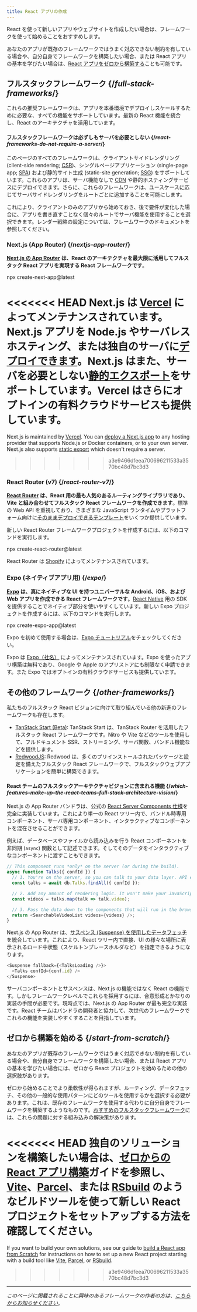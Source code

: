 ```yaml
---
title: React アプリの作成
---
```


<Intro>

React を使って新しいアプリやウェブサイトを作成したい場合は、フレームワークを使って始めることをおすすめします。

</Intro>

あなたのアプリが既存のフレームワークではうまく対応できない制約を有している場合や、自分自身でフレームワークを構築したい場合、または React アプリの基本を学びたい場合は、[React アプリをゼロから構築する](/learn/build-a-react-app-from-scratch)ことも可能です。

## フルスタックフレームワーク {/*full-stack-frameworks*/}

これらの推奨フレームワークは、アプリを本番環境でデプロイしスケールするために必要な、すべての機能をサポートしています。最新の React 機能を統合し、React のアーキテクチャを活用しています。

<Note>

#### フルスタックフレームワークは必ずしもサーバを必要としない {/*react-frameworks-do-not-require-a-server*/}

このページのすべてのフレームワークは、クライアントサイドレンダリング (client-side rendering; [CSR](https://developer.mozilla.org/en-US/docs/Glossary/CSR))、シングルページアプリケーション (single-page app; [SPA](https://developer.mozilla.org/en-US/docs/Glossary/SPA)) および静的サイト生成 (static-site generation; [SSG](https://developer.mozilla.org/en-US/docs/Glossary/SSG)) をサポートしています。これらのアプリは、サーバ機能なしで [CDN](https://developer.mozilla.org/en-US/docs/Glossary/CDN) や静的ホスティングサービスにデプロイできます。さらに、これらのフレームワークは、ユースケースに応じてサーバサイドレンダリングをルートごとに追加することを可能にします。

これにより、クライアントのみのアプリから始めておき、後で要件が変化した場合に、アプリを書き直すことなく個々のルートでサーバ機能を使用することを選択できます。レンダー戦略の設定については、フレームワークのドキュメントを参照してください。

</Note>

### Next.js (App Router) {/*nextjs-app-router*/}

**[Next.js の App Router](https://nextjs.org/docs) は、React のアーキテクチャを最大限に活用してフルスタック React アプリを実現する React フレームワークです**。

<TerminalBlock>
npx create-next-app@latest
</TerminalBlock>

<<<<<<< HEAD
Next.js は [Vercel](https://vercel.com/) によってメンテナンスされています。Next.js アプリを Node.js やサーバレスホスティング、または独自のサーバに[デプロイできます](https://nextjs.org/docs/app/building-your-application/deploying)。Next.js はまた、サーバを必要としない[静的エクスポート](https://nextjs.org/docs/app/building-your-application/deploying/static-exports)をサポートしています。Vercel はさらにオプトインの有料クラウドサービスも提供しています。
=======
Next.js is maintained by [Vercel](https://vercel.com/). You can [deploy a Next.js app](https://nextjs.org/docs/app/building-your-application/deploying) to any hosting provider that supports Node.js or Docker containers, or to your own server. Next.js also supports [static export](https://nextjs.org/docs/app/building-your-application/deploying/static-exports) which doesn't require a server.
>>>>>>> a3e9466dfeea700696211533a3570bc48d7bc3d3

### React Router (v7) {/*react-router-v7*/}

**[React Router](https://reactrouter.com/start/framework/installation) は、React 用の最も人気のあるルーティングライブラリであり、Vite と組み合わせてフルスタック React フレームワークを作成できます**。標準の Web API を重視しており、さまざまな JavaScript ランタイムやプラットフォーム向けに[そのままデプロイできるテンプレート](https://github.com/remix-run/react-router-templates)をいくつか提供しています。

新しい React Router フレームワークプロジェクトを作成するには、以下のコマンドを実行します。

<TerminalBlock>
npx create-react-router@latest
</TerminalBlock>

React Router は [Shopify](https://www.shopify.com) によってメンテナンスされています。

### Expo (ネイティブアプリ用) {/*expo*/}

**[Expo](https://expo.dev/) は、真にネイティブな UI を持つユニバーサルな Android、iOS、および Web アプリを作成できる React フレームワークです**。[React Native](https://reactnative.dev/) 用の SDK を提供することでネイティブ部分を使いやすくしています。新しい Expo プロジェクトを作成するには、以下のコマンドを実行します。

<TerminalBlock>
npx create-expo-app@latest
</TerminalBlock>

Expo を初めて使用する場合は、[Expo チュートリアル](https://docs.expo.dev/tutorial/introduction/)をチェックしてください。

Expo は [Expo（社名）](https://expo.dev/about) によってメンテナンスされています。Expo を使ったアプリ構築は無料であり、Google や Apple のアプリストアにも制限なく申請できます。また Expo ではオプトインの有料クラウドサービスも提供しています。


## その他のフレームワーク {/*other-frameworks*/}

私たちのフルスタック React ビジョンに向けて取り組んでいる他の新進のフレームワークも存在します。

- [TanStack Start (Beta)](https://tanstack.com/): TanStack Start は、TanStack Router を活用したフルスタック React フレームワークです。Nitro や Vite などのツールを使用して、フルドキュメント SSR、ストリーミング、サーバ関数、バンドル機能などを提供します。
- [RedwoodJS](https://redwoodjs.com/): Redwood は、多くのプリインストールされたパッケージと設定を備えたフルスタック React フレームワークで、フルスタックウェブアプリケーションを簡単に構築できます。

<DeepDive>

#### React チームのフルスタックアーキテクチャビジョンに含まれる機能 {/*which-features-make-up-the-react-teams-full-stack-architecture-vision*/}

Next.js の App Router バンドラは、公式の [React Server Components 仕様](https://github.com/reactjs/rfcs/blob/main/text/0188-server-components.md)を完全に実装しています。これにより単一の React ツリー内で、バンドル時専用コンポーネント、サーバ専用コンポーネント、インタラクティブなコンポーネントを混在させることができます。

例えば、データベースやファイルから読み込みを行う React コンポーネントを非同期 (`async`) 関数として記述できます。そしてそのデータをインタラクティブなコンポーネントに渡すこともできます。

```js
// This component runs *only* on the server (or during the build).
async function Talks({ confId }) {
  // 1. You're on the server, so you can talk to your data layer. API endpoint not required.
  const talks = await db.Talks.findAll({ confId });

  // 2. Add any amount of rendering logic. It won't make your JavaScript bundle larger.
  const videos = talks.map(talk => talk.video);

  // 3. Pass the data down to the components that will run in the browser.
  return <SearchableVideoList videos={videos} />;
}
```

Next.js の App Router は、[サスペンス (Suspense) を使用したデータフェッチ](/blog/2022/03/29/react-v18#suspense-in-data-frameworks)を統合しています。これにより、React ツリー内で直接、UI の様々な場所に表示されるロード中状態（スケルトンプレースホルダなど）を指定できるようになります。

```js
<Suspense fallback={<TalksLoading />}>
  <Talks confId={conf.id} />
</Suspense>
```

サーバコンポーネントとサスペンスは、Next.js の機能ではなく React の機能です。しかしフレームワークレベルでこれらを採用するには、合意形成とかなりの実装の手間が必要です。現時点では、Next.js の App Router が最も完全な実装です。React チームはバンドラの開発者と協力して、次世代のフレームワークでこれらの機能を実装しやすくすることを目指しています。

</DeepDive>

## ゼロから構築を始める {/*start-from-scratch*/}

あなたのアプリが既存のフレームワークではうまく対応できない制約を有している場合や、自分自身でフレームワークを構築したい場合、または React アプリの基本を学びたい場合には、ゼロから React プロジェクトを始めるための他の選択肢があります。

ゼロから始めることでより柔軟性が得られますが、ルーティング、データフェッチ、その他の一般的な使用パターンにどのツールを使用するかを選択する必要があります。これは、既存のフレームワークを使用する代わりに自分自身でフレームワークを構築するようなものです。[おすすめのフルスタックフレームワーク](#full-stack-frameworks)には、これらの問題に対する組み込みの解決策があります。

<<<<<<< HEAD
独自のソリューションを構築したい場合は、[ゼロからの React アプリ構築](/learn/build-a-react-app-from-scratch)ガイドを参照し、[Vite](https://vite.dev/)、[Parcel](https://parceljs.org/)、または [RSbuild](https://rsbuild.dev/) のようなビルドツールを使って新しい React プロジェクトをセットアップする方法を確認してください。
=======
If you want to build your own solutions, see our guide to [build a React app from Scratch](/learn/build-a-react-app-from-scratch) for instructions on how to set up a new React project starting with a build tool like [Vite](https://vite.dev/), [Parcel](https://parceljs.org/), or [RSbuild](https://rsbuild.dev/).
>>>>>>> a3e9466dfeea700696211533a3570bc48d7bc3d3

-----

_このページに掲載されることに興味のあるフレームワークの作者の方は、[こちらからお知らせください](https://github.com/reactjs/react.dev/issues/new?assignees=&labels=type%3A+framework&projects=&template=3-framework.yml&title=%5BFramework%5D%3A+)_。
